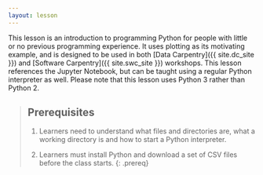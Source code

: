 ```yaml
---
layout: lesson
---
```

This lesson is an introduction to programming Python
for people with little or no previous programming experience.
It uses plotting as its motivating example,
and is designed to be used in both [Data Carpentry]({{ site.dc_site }})
and [Software Carpentry]({{ site.swc_site }}) workshops.
This lesson references the Jupyter Notebook,
but can be taught using a regular Python interpreter as well.
Please note that this lesson uses Python 3 rather than Python 2.

> ## Prerequisites
>
> 1.  Learners need to understand what files and directories are,
>     what a working directory is
>     and how to start a Python interpreter.
>
> 2. Learners must install Python
>    and download a set of CSV files before the class starts.
{: .prereq}
